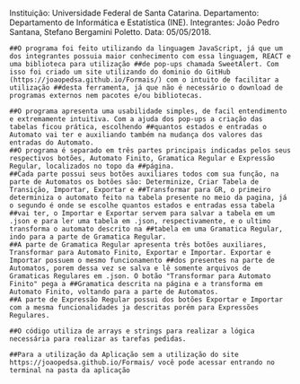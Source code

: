 ﻿Instituição: Universidade Federal de Santa Catarina.
Departamento: Departamento de Informática e Estatística (INE).
Integrantes: João Pedro Santana, Stefano Bergamini Poletto.
Data: 05/05/2018.


	##O programa foi feito utilizando da linguagem JavaScript, já que um dos integrantes possuia maior conhecimento com essa linguagem, REACT e uma biblioteca para utilização ##de pop-ups chamada SweetAlert. Com isso foi criado um site utilizando do dominio do GitHub (https://joaopedsa.github.io/Formais/) com o intuito de facilitar a utilização ##desta ferramenta, já que não é necessário o download de programas externos nem pacotes e/ou bibliotecas.

	##O programa apresenta uma usabilidade simples, de facil entendimento e extremamente intuitiva. Com a ajuda dos pop-ups a criação das tabelas ficou prática, escolhendo ##quantos estados e entradas o Automato vai ter e auxiliando também na mudança dos valores das entradas do Automato.
	##O programa é separado em três partes principais indicadas pelos seus respectivos botões, Automato Finito, Gramatica Regular e Expressão Regular, localizados no topo da ##página. 
	##Cada parte possui seus botões auxiliares todos com sua função, na parte de Automatos os botões são: Determinize, Criar Tabela de Transição, Importar, Exportar e ##Transformar para GR, o primeiro determiniza o automato feito na tabela presente no meio da pagina, já o segundo é onde se escolhe quantos estados e entradas essa tabela ##vai ter, o Importar e Exportar servem para salvar a tabela em um .json e para ler uma tabela em .json, respectivamente, e o ultimo transforma o automato descrito na ##tabela em uma Gramatica Regular, indo para a parte de Gramatica Regular.
	##A parte de Gramatica Regular apresenta três botões auxiliares, Transformar para Automato Finito, Exportar e Importar. Exportar e Importar possuem o mesmo funcionamento ##dos presentes na parte de Automatos, porem dessa vez se salva e lê somente arquivos de Gramaticas Regulares em .json. O botão "Transformar para Automato Finito" pega a ##Gramatica descrita na página e a transforma em Automato Finito, voltando para a parte de Automatos.
	##A parte de Expressão Regular possui dos botões Exportar e Importar com a mesma funcionalidades ja descritas porém para Expressões Regulares.

	##O código utiliza de arrays e strings para realizar a lógica necessária para realizar as tarefas pedidas.

	##Para a utilização da Aplicação sem a utilização do site https://joaopedsa.github.io/Formais/ você pode acessar entrando no terminal na pasta da aplicação